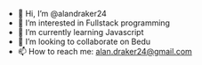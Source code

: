 - 👋 Hi, I’m @alandraker24
- 👀 I’m interested in Fullstack programming
- 🌱 I’m currently learning Javascript 
- 💞️ I’m looking to collaborate on Bedu 
- 📫 How to reach me: alan.draker24@gmail.com

<!---
alandraker24/alandraker24 is a ✨ special ✨ repository because its `README.md` (this file) appears on your GitHub profile.
You can click the Preview link to take a look at your changes.
--->
